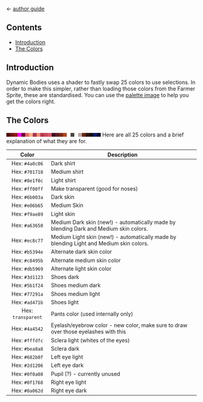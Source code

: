 ﻿← [author guide](../author-guide.md)

## Contents
* [Introduction](#introduction)
* [The Colors](#the-colors)

## Introduction
Dynamic Bodies uses a shader to fastly swap 25 colors to use selections. In order to make this
simpler, rather than loading those colors from the Farmer Sprite, these are standardised. You
can use the [palette image](../../assets/Character/palette_skin.png) to help you get the colors right.

## The Colors
<img src="../../assets/Character/palette_skin.png" width="250" style="image-rendering: pixelated;">
Here are all 25 colors and a brief explanation of what they are for.

| Color         | Description |
| :-----------: |-------------|
| Hex: `#4a0c06` | Dark shirt |
| Hex: `#701718` | Medium shirt |
| Hex: `#8e1f0c` | Light shirt |
| Hex: `#ff00ff` | Make transparent (good for noses) |
| Hex: `#6b003a` | Dark skin |
| Hex: `#e06b65` | Medium Skin |
| Hex: `#f9ae89` | Light skin |
| Hex: `#a63650` | Medium Dark skin (new!) - automatically made by blending Dark and Medium skin colors. |
| Hex: `#ec8c77` | Medium Light skin (new!) - automatically made by blending Light and Medium skin colors. |
| Hex: `#b5394e` | Alternate dark skin color |
| Hex: `#c8495b` | Alternate medium skin color |
| Hex: `#db5969` | Alternate light skin color |
| Hex: `#3d1123` | Shoes dark |
| Hex: `#5b1f24` | Shoes medium dark |
| Hex: `#77291a` | Shoes medium light |
| Hex: `#ad471b` | Shoes light |
| Hex: `transparent` | Pants color (used internally only) |
| Hex: `#4a4542` | Eyelash/eyebrow color - new color, make sure to draw over those eyelashes with this |
| Hex: `#fffdfc` | Sclera light (whites of the eyes) |
| Hex: `#bea8a8` | Sclera dark |
| Hex: `#682b0f` | Left eye light |
| Hex: `#2d1206` | Left eye dark |
| Hex: `#0f0a08` | Pupil (?) - currently unused |
| Hex: `#0f1768` | Right eye light |
| Hex: `#0a062d` | Right eye dark |